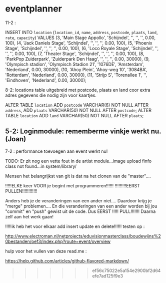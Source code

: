 eventplanner
============
11-2 :

INSERT INTO `location` (`location_id`, `name`, `address`, `postcode`, `plaats`, `land`, `rate`, `capacity`) VALUES
(3, 'Main Stage Appollo', 'Schijndel', '', '', '', 0.00, 100),
(4, 'Jack Daniels Stage', 'Schijndel', '', '', '', 0.00, 100),
(5, 'Phoenix Stage', 'Schijndel', '', '', '', 0.00, 100),
(6, 'Loco Royale Stage', 'Schijndel', '', '', '', 0.00, 100),
(7, 'Theater Stage', 'Schijndel', '', '', '', 0.00, 100),
(8, 'ParkPop Zuiderpark', 'Zuiderpark Den Haag', '', '', '', 0.00, 30000),
(9, 'Olympisch stadion', 'Olympisch Stadion 21', '1076DE', 'Amsterdam', 'Nederland', 0.00, 30000),
(10, 'Ahoy Plein', 'Ahoy-weg 10', '3084BA', 'Rotterdam', 'Nederland', 0.00, 30000),
(11, 'Strijp S', 'Torenallee 1', '', 'Eindhoven', 'Nederland', 0.00, 30000);


8-2: locations table uitgebreid met postcode, plaats en land coor extra adres gegevens die nodig zijn voor kaartjes.

ALTER TABLE `location` ADD `postcode` VARCHAR(6) NOT NULL AFTER `address`, ADD `plaats` VARCHAR(50) NOT NULL AFTER `postcode`;
ALTER TABLE `location` ADD `land` VARCHAR(50) NOT NULL AFTER `plaats`;

5-2: Loginmodule: rememberme vinkje werkt nu. (Joan)
----------------

7-2 : performance toevoegen aan event werkt nu! 

TODO:
Er zit nog een vette fout in de artist module...image upload finfo class not found...in system/library/


Mensen het belangrijkst van git is dat na het clonen van de "master"....

!!!!!ELKE keer VOOR je begint met programmeren!!!!!!
          !!!!!!!!!EERST PULLEN!!!!!!!!!!!!
          
Anders heb je de veranderingen van een ander niet....
Daardoor krijg je "merge" problemen....
En die veranderingen van een ander worden bij jou "commit" en "push" gewist uit de code.
Dus EERST !!!!! PULL!!!!!!! Daarna zelf aan het werk gaan!

!!!!!ik heb het voor elkaar add insert update en delete!!!!!!
testen op : 

http://www.electroman.nl/netprojects/eduvisionmasterclass/boudewijns%20bestanden/oef3/index.php?route=event/overview

hulp voor het vullen van deze read.me : 

https://help.github.com/articles/github-flavored-markdown/
>>>>>>> ef56c75022e5a154e2900bf2d64efe7ad125f9e3


